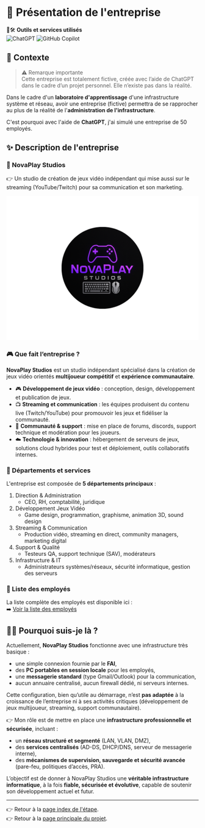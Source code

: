 # 🏢 Présentation de l'entreprise

🔹🛠️ **Outils et services utilisés**  
![ChatGPT](https://img.shields.io/badge/ChatGPT-Assistant%20IA-4B9CD3?logo=openai)
![GitHub Copilot](https://img.shields.io/badge/GitHub%20Copilot-Assistant%20code-181717?logo=github)

## 📝 Contexte
> ⚠️ Remarque importante  
Cette entreprise est totalement fictive, créée avec l’aide de ChatGPT dans le cadre d’un projet personnel. Elle n’existe pas dans la réalité.

Dans le cadre d'un **laboratoire d'apprentissage** d'une infrastructure système et réseau, avoir une entreprise (fictive) permettra de se rapprocher au plus de la réalité de l'**administration de l'infrastructure**.

C'est pourquoi avec l'aide de **ChatGPT**, j'ai simulé une entreprise de 50 employés.

## ✨ Description de l'entreprise
### 🏢 NovaPlay Studios
👉 Un studio de création de jeux vidéo indépendant qui mise aussi sur le streaming (YouTube/Twitch) pour sa communication et son marketing.

![logo](./Ressources/logo.png)

### 🎮 Que fait l’entreprise ?
**NovaPlay Studios** est un studio indépendant spécialisé dans la création de jeux vidéo orientés **multijoueur compétitif** et **expérience communautaire**.
- 🎮 **Développement de jeux vidéo** : conception, design, développement et publication de jeux.
- 📺 **Streaming et communication** : les équipes produisent du contenu live (Twitch/YouTube) pour promouvoir les jeux et fidéliser la communauté.
- 👥 **Communauté & support** : mise en place de forums, discords, support technique et modération pour les joueurs.
- ☁️ **Technologie & innovation** : hébergement de serveurs de jeux, solutions cloud hybrides pour test et déploiement, outils collaboratifs internes.

### 🧩 Départements et services
L'entreprise est composée de **5 départements principaux** :
1. Direction & Administration
   - CEO, RH, comptabilité, juridique
2. Développement Jeux Vidéo
   - Game design, programmation, graphisme, animation 3D, sound design
3. Streaming & Communication
   - Production vidéo, streaming en direct, community managers, marketing digital
4. Support & Qualité
   - Testeurs QA, support technique (SAV), modérateurs
5. Infrastructure & IT
   - Administrateurs systèmes/réseaux, sécurité informatique, gestion des serveurs

### 👥 Liste des employés
La liste complète des employés est disponible ici :  
➡️ [Voir la liste des employés](./Ressources/employe.md)

## 🙋‍♂️ Pourquoi suis-je là ?

Actuellement, **NovaPlay Studios** fonctionne avec une infrastructure très basique :  
- une simple connexion fournie par le **FAI**,  
- des **PC portables en session locale** pour les employés,  
- une **messagerie standard** (type Gmail/Outlook) pour la communication,  
- aucun annuaire centralisé, aucun firewall dédié, ni serveurs internes.  

Cette configuration, bien qu’utile au démarrage, n’est **pas adaptée** à la croissance de l’entreprise ni à ses activités critiques (développement de jeux multijoueur, streaming, support communautaire).  

👉 Mon rôle est de mettre en place une **infrastructure professionnelle et sécurisée**, incluant :  
- un **réseau structuré et segmenté** (LAN, VLAN, DMZ),  
- des **services centralisés** (AD-DS, DHCP/DNS, serveur de messagerie interne),  
- des **mécanismes de supervision, sauvegarde et sécurité avancée** (pare-feu, politiques d’accès, PRA).  

L’objectif est de donner à NovaPlay Studios une **véritable infrastructure informatique**, à la fois **fiable, sécurisée et évolutive**, capable de soutenir son développement actuel et futur.

---

👉 Retour à la [page index de l'étape](/Installations/Etape1/0-index.md).  
👉 Retour à la [page principale du projet](/README.md).  